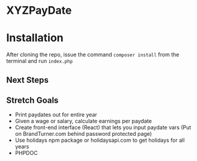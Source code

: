 # XYZPayDate

# Installation
After cloning the repo, issue the command `composer install` from the terminal and run `index.php`

## Next Steps
 Stretch Goals
   --------------
   - Print paydates out for entire year
   - Given a wage or salary, calculate earnings per paydate
   - Create front-end interface (React) that lets you input paydate vars (Put on BrandTurner.com behind password protected page)
   - Use holidays npm package or holidaysapi.com to get holidays for all years
   - PHPDOC
